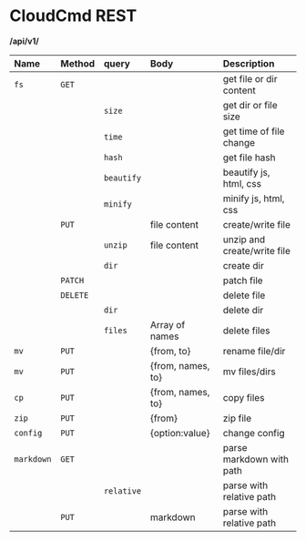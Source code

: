 CloudCmd REST
=============
**/api/v1/**

|Name         |Method   |query          |Body           |Description                    |
|:------------|:--------|:--------------|:------------------|:------------------------------|
|``fs``       |`GET`    |               |                   |get file or dir content        |
|             |         |`size`         |                   |get dir or file size           |
|             |         |`time`         |                   |get time of file change        |
|             |         |`hash`         |                   |get file hash                  |
|             |         |`beautify`     |                   |beautify js, html, css         |
|             |         |`minify`       |                   |minify js, html, css           |
|             |`PUT`    |               |file content       |create/write file              |
|             |         | `unzip`       |file content       |unzip and create/write file    |
|             |         | `dir`         |                   |create dir                     |
|             |`PATCH`  |               |                   |patch file                     |
|             |`DELETE` |               |                   |delete file                    |
|             |         | `dir`         |                   |delete dir                     |
|             |         |`files`        |Array of names     |delete files                   |
|``mv``       |`PUT`    |               |{from, to}         |rename file/dir                |
|``mv``       |`PUT`    |               |{from, names, to}  |mv files/dirs                  |
|``cp``       |`PUT`    |               |{from, names, to}  |copy files                     |
|``zip``      |`PUT`    |               |{from}             |zip file                       |
|``config``   |`PUT`    |               |{option:value}     |change config                  |
|``markdown`` |`GET`    |               |                   |parse markdown with path       |
|             |         |`relative`     |                   |parse with relative path       |
|             |`PUT`    |               |markdown           |parse with relative path       |
